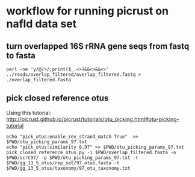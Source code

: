 # workflow for running picrust on nafld data set

## turn overlapped 16S rRNA gene seqs from fastq to fasta

```
perl -ne 'y/@/>/;print($_.<>)&&<>&&<>' ../reads/overlap_filtered/overlap_filtered.fastq > ./overlap_filtered.fasta
```

## pick closed reference otus

Using this tutorial: http://picrust.github.io/picrust/tutorials/otu_picking.html#otu-picking-tutorial

```
echo "pick_otus:enable_rev_strand_match True"  >> $PWD/otu_picking_params_97.txt
echo "pick_otus:similarity 0.97" >> $PWD/otu_picking_params_97.txt
pick_closed_reference_otus.py -i $PWD/overlap_filtered.fasta -o $PWD/ucrC97/ -p $PWD/otu_picking_params_97.txt -r $PWD/gg_13_5_otus/rep_set/97_otus.fasta -t $PWD/gg_13_5_otus/taxonomy/97_otu_taxonomy.txt
```

